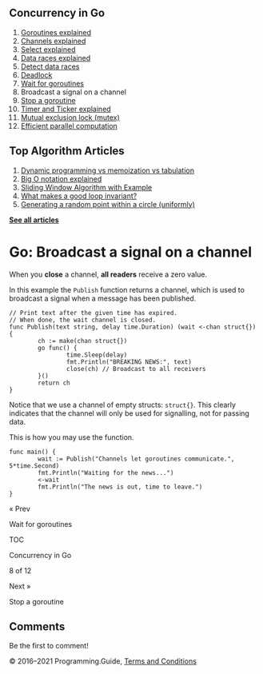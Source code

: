 



## Concurrency in Go

1.  [Goroutines explained](goroutines-explained.html)
2.  [Channels explained](channels-explained.html)
3.  [Select explained](select-explained.html)
4.  [Data races explained](data-races-explained.html)
5.  [Detect data races](detect-data-races.html)
6.  [Deadlock](detect-deadlock.html)
7.  [Wait for goroutines](wait-for-goroutines-waitgroup.html)
8.  Broadcast a signal on a channel
9.  [Stop a goroutine](stop-goroutine.html)
10. [Timer and Ticker explained](time-reset-wait-stop-timeout-cancel-interval.html)
11. [Mutual exclusion lock (mutex)](mutex-explained.html)
12. [Efficient parallel computation](efficient-parallel-computation.html)



## Top Algorithm Articles

1.  [Dynamic programming vs memoization vs tabulation](../dynamic-programming-vs-memoization-vs-tabulation.html)
2.  [Big O notation explained](../big-o-notation-explained.html)
3.  [Sliding Window Algorithm with Example](../sliding-window-example.html)
4.  [What makes a good loop invariant?](../what-makes-a-good-loop-invariant.html)
5.  [Generating a random point within a circle (uniformly)](../random-point-within-circle.html)

[**See all articles**](../index.html)

# Go: Broadcast a signal on a channel

When you **close** a channel, **all readers** receive a zero value.

In this example the `Publish` function returns a channel, which is used to broadcast a signal when a message has been published.

    // Print text after the given time has expired.
    // When done, the wait channel is closed.
    func Publish(text string, delay time.Duration) (wait <-chan struct{}) {
            ch := make(chan struct{})
            go func() {
                    time.Sleep(delay)
                    fmt.Println("BREAKING NEWS:", text)
                    close(ch) // Broadcast to all receivers
            }()
            return ch
    }

Notice that we use a channel of empty structs: `struct{}`. This clearly indicates that the channel will only be used for signalling, not for passing data.

This is how you may use the function.

    func main() {
            wait := Publish("Channels let goroutines communicate.", 5*time.Second)
            fmt.Println("Waiting for the news...")
            <-wait
            fmt.Println("The news is out, time to leave.")
    }

<a href="wait-for-goroutines-waitgroup.html" class="prev"></a>

« Prev

Wait for goroutines

[](go-concurrency-tutorial.html#toc)

TOC

Concurrency in Go

8 of 12

<a href="stop-goroutine.html" class="next"></a>

Next »

Stop a goroutine

## Comments

Be the first to comment!

© 2016–2021 Programming.Guide, [Terms and Conditions](../terms-and-conditions.html)
